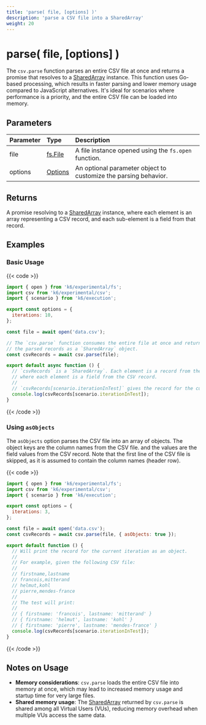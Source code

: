 ```yaml
---
title: 'parse( file, [options] )'
description: 'parse a CSV file into a SharedArray'
weight: 20
---
```


# parse( file, [options] )

The `csv.parse` function parses an entire CSV file at once and returns a promise that resolves to a [SharedArray](https://grafana.com/docs/k6/<K6_VERSION>/javascript-api/k6-data/sharedarray) instance.
This function uses Go-based processing, which results in faster parsing and lower memory usage compared to JavaScript alternatives.
It's ideal for scenarios where performance is a priority, and the entire CSV file can be loaded into memory.

## Parameters

| Parameter | Type                                                                                           | Description                                                     |
| :-------- | :--------------------------------------------------------------------------------------------- | :-------------------------------------------------------------- |
| file      | [fs.File](https://grafana.com/docs/k6/<K6_VERSION>/javascript-api/k6-experimental/fs/file)     | A file instance opened using the `fs.open` function.            |
| options   | [Options](https://grafana.com/docs/k6/<K6_VERSION>/javascript-api/k6-experimental/csv/options) | An optional parameter object to customize the parsing behavior. |

## Returns

A promise resolving to a [SharedArray](https://grafana.com/docs/k6/<K6_VERSION>/javascript-api/k6-data/sharedarray) instance, where each element is an array representing a CSV record, and each sub-element is a field from that record.

## Examples

### Basic Usage

{{< code >}}

```javascript
import { open } from 'k6/experimental/fs';
import csv from 'k6/experimental/csv';
import { scenario } from 'k6/execution';

export const options = {
  iterations: 10,
};

const file = await open('data.csv');

// The `csv.parse` function consumes the entire file at once and returns
// the parsed records as a `SharedArray` object.
const csvRecords = await csv.parse(file);

export default async function () {
  // `csvRecords` is a `SharedArray`. Each element is a record from the CSV file, represented as an array
  // where each element is a field from the CSV record.
  //
  // `csvRecords[scenario.iterationInTest]` gives the record for the current iteration.
  console.log(csvRecords[scenario.iterationInTest]);
}
```

{{< /code >}}

### Using `asObjects`

The `asObjects` option parses the CSV file into an array of objects. The object keys are the column names from the CSV file. and the values are the field values from the CSV record.
Note that the first line of the CSV file is skipped, as it is assumed to contain the column names (header row).

{{< code >}}

```javascript
import { open } from 'k6/experimental/fs';
import csv from 'k6/experimental/csv';
import { scenario } from 'k6/execution';

export const options = {
  iterations: 3,
};

const file = await open('data.csv');
const csvRecords = await csv.parse(file, { asObjects: true });

export default function () {
  // Will print the record for the current iteration as an object.
  //
  // For example, given the following CSV file:
  //
  // firstname,lastname
  // francois,mitterand
  // helmut,kohl
  // pierre,mendes-france
  //
  // The test will print:
  //
  // { firstname: 'francois', lastname: 'mitterand' }
  // { firstname: 'helmut', lastname: 'kohl' }
  // { firstname: 'pierre', lastname: 'mendes-france' }
  console.log(csvRecords[scenario.iterationInTest]);
}
```

{{< /code >}}

## Notes on Usage

- **Memory considerations**: `csv.parse` loads the entire CSV file into memory at once, which may lead to increased memory usage and startup time for very large files.
- **Shared memory usage**: The [SharedArray](https://grafana.com/docs/k6/<K6_VERSION>/javascript-api/k6-data/sharedarray) returned by `csv.parse` is shared among all Virtual Users (VUs), reducing memory overhead when multiple VUs access the same data.
